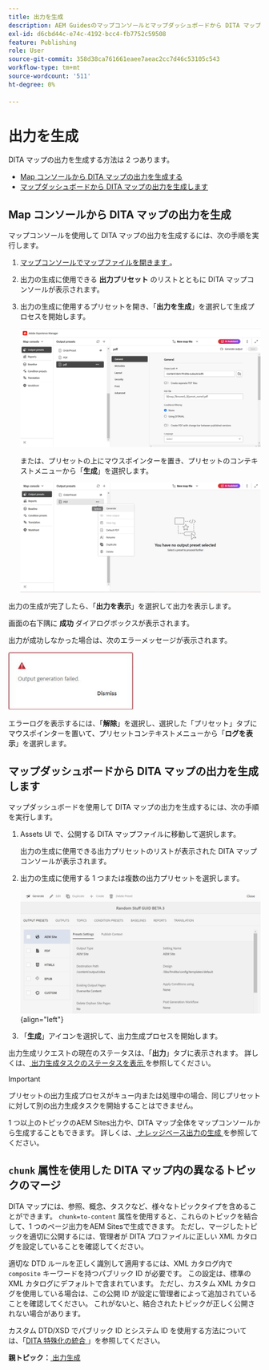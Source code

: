 ```yaml
---
title: 出力を生成
description: AEM Guidesのマップコンソールとマップダッシュボードから DITA マップの出力を生成します。
exl-id: d6cbd44c-e74c-4192-bcc4-fb7752c59508
feature: Publishing
role: User
source-git-commit: 358d38ca761661eaee7aeac2cc7d46c53105c543
workflow-type: tm+mt
source-wordcount: '511'
ht-degree: 0%

---
```


# 出力を生成

DITA マップの出力を生成する方法は 2 つあります。

- [Map コンソールから DITA マップの出力を生成する ](#generate-output-for-a-dita-map-from-the-map-console)
- [マップダッシュボードから DITA マップの出力を生成します](#generate-output-for-a-dita-map-from-the-map-dashboard)

## Map コンソールから DITA マップの出力を生成

マップコンソールを使用して DITA マップの出力を生成するには、次の手順を実行します。

1. [ マップコンソールでマップファイルを開きます ](./open-files-map-console.md)。
2. 出力の生成に使用できる **出力プリセット** のリストとともに DITA マップコンソールが表示されます。

3. 出力の生成に使用するプリセットを開き、「**出力を生成**」を選択して生成プロセスを開始します。

   <img src="images/generate-output-pdf.png" alt="「メタデータ」タブ" width="600">

   または、プリセットの上にマウスポインターを置き、プリセットのコンテキストメニューから「**生成**」を選択します。


   <img src="images/generate-preset-map-console.png" alt="「メタデータ」タブ" width="600">

出力の生成が完了したら、「**出力を表示**」を選択して出力を表示します。

画面の右下隅に **成功** ダイアログボックスが表示されます。

出力が成功しなかった場合は、次のエラーメッセージが表示されます。

<img src="images/error-log.png" alt="エラーログ" width="250">

エラーログを表示するには、「**解除**」を選択し、選択した「プリセット」タブにマウスポインターを置いて、プリセットコンテキストメニューから「**ログを表示**」を選択します。

## マップダッシュボードから DITA マップの出力を生成します

マップダッシュボードを使用して DITA マップの出力を生成するには、次の手順を実行します。

1. Assets UI で、公開する DITA マップファイルに移動して選択します。

   出力の生成に使用できる出力プリセットのリストが表示された DITA マップコンソールが表示されます。

1. 出力の生成に使用する 1 つまたは複数の出力プリセットを選択します。

   ![](images/generate-multiple-outputs-uuid.png){align="left"}

1. 「**生成**」アイコンを選択して、出力生成プロセスを開始します。


出力生成リクエストの現在のステータスは、「**出力**」タブに表示されます。 詳しくは、[ 出力生成タスクのステータスを表示 ](./generate-output-manage-process.md#view-the-status-of-the-output-generation-task) を参照してください。

>[!IMPORTANT]
>
> プリセットの出力生成プロセスがキュー内または処理中の場合、同じプリセットに対して別の出力生成タスクを開始することはできません。

1 つ以上のトピックのAEM Sites出力や、DITA マップ全体をマップコンソールから生成することもできます。 詳しくは、[ ナレッジベース出力の生成 ](web-editor-article-publishing.md#id218CK0U019I) を参照してください。

## `chunk` 属性を使用した DITA マップ内の異なるトピックのマージ

DITA マップには、参照、概念、タスクなど、様々なトピックタイプを含めることができます。 `chunk=to-content` 属性を使用すると、これらのトピックを結合して、1 つのページ出力をAEM Sitesで生成できます。 ただし、マージしたトピックを適切に公開するには、管理者が DITA プロファイルに正しい XML カタログを設定していることを確認してください。

適切な DTD ルールを正しく識別して適用するには、XML カタログ内で `composite` キーワードを持つパブリック ID が必要です。
この設定は、標準の XML カタログにデフォルトで含まれています。 ただし、カスタム XML カタログを使用している場合は、この公開 ID が設定に管理者によって追加されていることを確認してください。 これがないと、結合されたトピックが正しく公開されない場合があります。

カスタム DTD/XSD でパブリック ID とシステム ID を使用する方法については、「[DITA 特殊化の統合 ](../cs-install-guide/dita-ot-specialization.md#integrate-dita-specialization-id211mb0e00xa)」を参照してください。



**親トピック：**[ 出力生成 ](generate-output.md)
